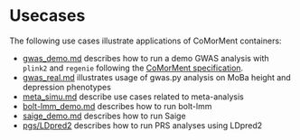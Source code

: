 # Usecases

The following use cases illustrate applications of CoMorMent containers:

* [gwas_demo.md](./gwas_demo.md) describes how to run a demo GWAS analysis with ``plink2`` and ``regenie`` following the [CoMorMent specification](./../docs/gwas/pheno_geno_specification.md).
* [gwas_real.md](./gwas_real) illustrates usage of gwas.py analysis on MoBa height and depression phenotypes
* [meta_simu.md](./meta_simu.md) describe use cases related to meta-analysis
* [bolt-lmm_demo.md](./bolt-lmm_demo.md) describes how to run bolt-lmm
* [saige_demo.md](./saige_demo.md) describes how to run Saige
* [pgs/LDpred2](./pgs/LDpred2.md) describes how to run PRS analyses using LDpred2
